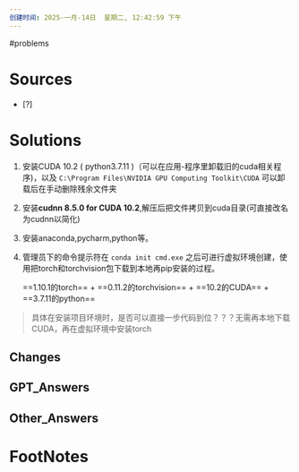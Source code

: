 ```yaml
---
创建时间: 2025-一月-14日  星期二, 12:42:59 下午
---
```

#problems 

# Sources

- [?] 


# Solutions
1. 安装CUDA 10.2 ( python3.7.11 )（可以在应用-程序里卸载旧的cuda相关程序)，以及 `C:\Program Files\NVIDIA GPU Computing Toolkit\CUDA` 可以卸载后在手动删除残余文件夹
2. 安装**cudnn 8.5.0 for CUDA 10.2**,解压后把文件拷贝到cuda目录(可直接改名为cudnn以简化)
3. 安装anaconda,pycharm,python等。
4. 管理员下的命令提示符在 `conda init cmd.exe` 之后可进行虚拟环境创建，使用把torch和torchvision包下载到本地再pip安装的过程。
   
   ==1.10.1的torch== + ==0.11.2的torchvision== + ==10.2的CUDA== + ==3.7.11的python==

>具体在安装项目环境时，是否可以直接一步代码到位？？？无需再本地下载CUDA，再在虚拟环境中安装torch

## Changes


## GPT_Answers


## Other_Answers


# FootNotes
